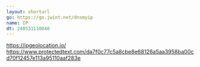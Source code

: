 ```yaml
---
layout: shorturl
go: https://go.jwint.net/dnsmyip
name: IP
dt: 240531110040
---
```


https://ipgeolocation.io/
https://www.protectedtext.com/da7f0c77c5a8cbe8e68126a5aa3958ba00cd70f12457e113a95110aaf283e
